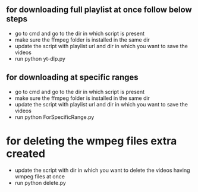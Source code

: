 ## for downloading full playlist at once follow below steps 
- go to cmd and go to the dir in which script is present 
- make sure the ffmpeg folder is installed in the same dir
- update the script with playlist url and dir in which you want to save the videos 
- run python yt-dlp.py

## for downloading at specific ranges 
- go to cmd and go to the dir in which script is present  
- make sure the ffmpeg folder is installed in the same dir
- update the script with playlist url and dir in which you want to save the videos 
- run python ForSpecificRange.py

# for deleting the wmpeg files extra created 
- update the script with dir in which you want to delete the videos having wmpeg files at once 
- run python delete.py 